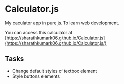 # Calculator.js

My caculator app in pure js. To learn web development.

You can access this calculator at 
[https://sharathkumark06.github.io/Calculator.js](https://sharathkumark06.github.io/Calculator.js/)


## Tasks
- Change default styles of textbox element
- Style buttons elements
